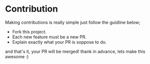 # Contribution

Making contributions is really simple just follow the guidline below;

- Fork this project.
- Each new feature must be a new PR.
- Explain exactly what your PR is soppose to do.

and that's it, your PR will be merged! thank in advance, lets make this awesome :)